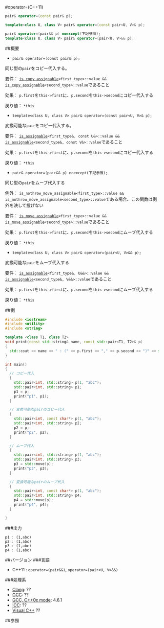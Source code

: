 #operator=(C++11)
```cpp
pair& operator=(const pair& p);

template<class U, class V> pair& operator=(const pair<U, V>& p);

pair& operator=(pair&& p) noexcept(下記参照);
template<class U, class V> pair& operator=(pair<U, V>&& p);
```

##概要
- `pair& operator=(const pair& p);`

同じ型の`pair`をコピー代入する。

要件： [`is_copy_assignable`](/reference/type_traits/is_copy_assignable.md)`<first_type>::value && `[`is_copy_assignable`](/reference/type_traits/is_copy_assignable.md)`<second_type>::value`であること

効果： `p.first`を`this->first`に、`p.second`を`this->second`にコピー代入する

戻り値： `*this`


- `template<class U, class V> pair& operator=(const pair<U, V>& p);`

変換可能な`pair`をコピー代入する。

要件： [`is_assignable`](/reference/type_traits/is_assignable.md)`<first_type&, const U&>::value && `[`is_assignable`](/reference/type_traits/is_assignable.md)`<second_type&, const V&>::value`であること

効果： `p.first`を`this->first`に、`p.second`を`this->second`にコピー代入する

戻り値： `*this`

- `pair& operator=(pair&& p) noexcept(下記参照);`

同じ型の`pair`をムーブ代入する

例外： `is_nothrow_move_assignable<first_type>::value && is_nothrow_move_assignable<second_type>::value`である場合、この関数は例外を決して投げない

要件： [`is_move_assignable`](/reference/type_traits/is_move_assignable.md)`<first_type>::value && `[`is_move_assignable`](/reference/type_traits/is_move_assignable.md)`<second_type>::value`であること

効果： `p.first`を`this->first`に、`p.second`を`this->second`にムーブ代入する

戻り値： `*this`


- `template<class U, class V> pair& operator=(pair<U, V>&& p);`

変換可能な`pair`をムーブ代入する

要件： [`is_assignable`](/reference/type_traits/is_assignable.md)`<first_type&, U&&>::value && `[`is_assignable`](/reference/type_traits/is_assignable.md)`<second_type&, V&&>::value`であること

効果： `p.first`を`this->first`に、`p.second`を`this->second`にムーブ代入する

戻り値： `*this`



##例
```cpp
#include <iostream>
#include <utility>
#include <string>

template <class T1, class T2>
void print(const std::string& name, const std::pair<T1, T2>& p)
{
  std::cout << name << " : (" << p.first << "," << p.second << ")" << std::endl;
}

int main()
{
  // コピー代入
  {
    std::pair<int, std::string> p(1, "abc");
    std::pair<int, std::string> p1;
    p1 = p;
    print("p1", p1);
  }

  // 変換可能なpairのコピー代入
  {
    std::pair<int, const char*> p(1, "abc");
    std::pair<int, std::string> p2;
    p2 = p;
    print("p2", p2);
  }

  // ムーブ代入
  {
    std::pair<int, std::string> p(1, "abc");
    std::pair<int, std::string> p3;
    p3 = std::move(p);
    print("p3", p3);
  }

  // 変換可能なpairのムーブ代入
  {
    std::pair<int, const char*> p(1, "abc");
    std::pair<int, std::string> p4;
    p4 = std::move(p);
    print("p4", p4);
  }

}
```

###出力
```
p1 : (1,abc)
p2 : (1,abc)
p3 : (1,abc)
p4 : (1,abc)
```

##バージョン
###言語
- C++11 : `operator=(pair&&)`, `operator=(pair<U, V>&&)`

###処理系
- [Clang](/implementation#clang.md): ??
- [GCC](/implementation#gcc.md): ??
- [GCC, C++0x mode](/implementation#gcc.md): 4.6.1
- [ICC](/implementation#icc.md): ??
- [Visual C++](/implementation#visual_cpp.md) ??


##参照
